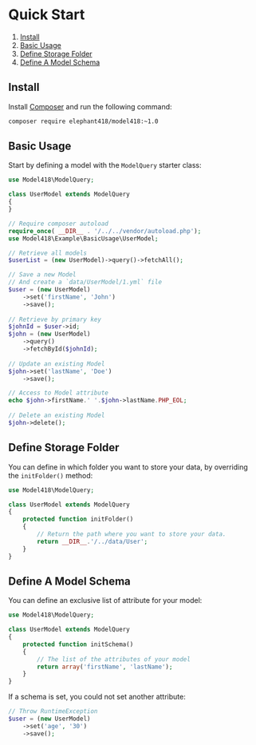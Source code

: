Quick Start
======

1. [Install](#install)
2. [Basic Usage](#basic-usage)
3. [Define Storage Folder](#define-storage-folder)
4. [Define A Model Schema](#define-a-model-schema)



Install
--------

Install [Composer](http://getcomposer.org/doc/01-basic-usage.md#installation) and run the following command:

```sh
composer require elephant418/model418:~1.0
```



Basic Usage
--------

Start by defining a model with the `ModelQuery` starter class:

```php
use Model418\ModelQuery;

class UserModel extends ModelQuery
{
}
```

```php
// Require composer autoload
require_once( __DIR__ . '/../../vendor/autoload.php');
use Model418\Example\BasicUsage\UserModel;

// Retrieve all models
$userList = (new UserModel)->query()->fetchAll();

// Save a new Model
// And create a `data/UserModel/1.yml` file
$user = (new UserModel)
    ->set('firstName', 'John')
    ->save();
    
// Retrieve by primary key
$johnId = $user->id;
$john = (new UserModel)
    ->query()
    ->fetchById($johnId);
    
// Update an existing Model
$john->set('lastName', 'Doe')
    ->save();

// Access to Model attribute
echo $john->firstName.' '.$john->lastName.PHP_EOL;
    
// Delete an existing Model
$john->delete();
```



Define Storage Folder
--------

You can define in which folder you want to store your data, by overriding the `initFolder()` method:

```php
use Model418\ModelQuery;

class UserModel extends ModelQuery
{
    protected function initFolder()
    {
        // Return the path where you want to store your data.
        return __DIR__.'/../data/User';
    }
}
```



Define A Model Schema
--------

You can define an exclusive list of attribute for your model:

```php
use Model418\ModelQuery;

class UserModel extends ModelQuery
{
    protected function initSchema()
    {
        // The list of the attributes of your model
        return array('firstName', 'lastName');
    }
}
```

If a schema is set, you could not set another attribute: 

```php
// Throw RuntimeException
$user = (new UserModel)
    ->set('age', '30')
    ->save();
```
